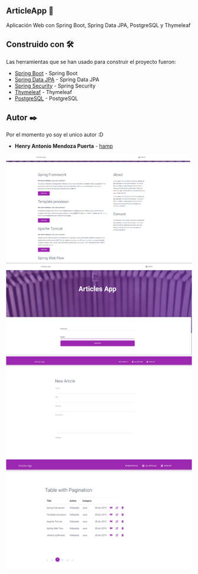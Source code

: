 ## ArticleApp 🚀

Aplicación Web con Spring Boot, Spring Data JPA, PostgreSQL y Thymeleaf

## Construido con 🛠️

Las herramientas que se han usado para construir el proyecto fueron:

* [Spring Boot]() - Spring Boot
* [Spring Data JPA]() - Spring Data JPA
* [Spring Security]() - Spring Security
* [Thymeleaf]() - Thymeleaf
* [PostgreSQL]() - PostgreSQL

## Autor ✒️

Por el momento yo soy el unico autor :D

* **Henry Antonio Mendoza Puerta** -  [hamp](http://www.linkedin.com/in/henrymendozapuerta)

![taskapp](img/1.png)
![taskapp](img/2.png)
![taskapp](img/3.png)
![taskapp](img/4.png)
